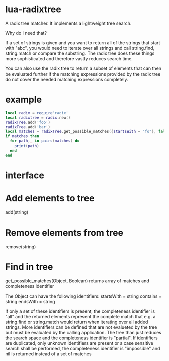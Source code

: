 lua-radixtree
=============

A radix tree matcher. It implements a lightweight tree search. 

Why do I need that?

If a set of strings is given and you want to return all of the strings that start with "abc", you would need to iterate over all strings and call string.find, string.match or compare the substring.
The radix tree does these things more sophisticated and therefore vastly reduces search time.

You can also use the radix tree to return a subset of elements that can then be evaluated further if the matching expressions provided by the radix tree do not cover the needed matching expressions completely.

example
=============

```Lua
local radix = require'radix'
local radixtree = radix.new()
radixTree.add('foo')
radixTree.add('bar')
local matches = radixTree.get_possible_matches({startsWith = "fo"}, false)
if matches then
  for path,_ in pairs(matches) do
    print(path)
  end
end

```

interface
=============

# Add elements to tree
add(string)

# Remove elements from tree
remove(string)

# Find in tree
get_possible_matches(Object, Boolean)
returns array of matches and completeness identifier

The Object can have the following identifiers:
startsWith = string
contains = string
endsWith = string

If only a set of these identifiers is present, the completeness identifier is "all" and the returned elements represent the complete match that e.g. a string.find or string.match would return when iterating over all added strings.
More identifiers can be defined that are not evalueted by the tree but must be evaluated by the calling application. 
The tree than just reduces the search space and the completeness identifier is "partial".
If identifiers are duplicated, only unknown identifiers are present or a case sensitive search shall be performed, the completeness identifier is "impossible" and nil is returned instead of a set of matches
